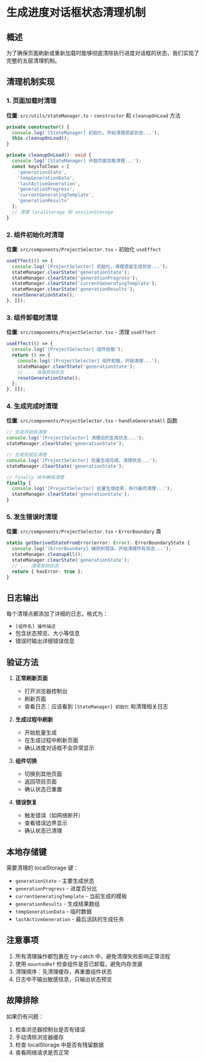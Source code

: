 # 生成进度对话框状态清理机制

## 概述
为了确保页面刷新或重新加载时能够彻底清除执行进度对话框的状态，我们实现了完整的五层清理机制。

## 清理机制实现

### 1. 页面加载时清理
**位置**: `src/utils/stateManager.ts` - `constructor` 和 `cleanupOnLoad` 方法

```typescript
private constructor() {
  console.log('[StateManager] 初始化，开始清理遗留状态...');
  this.cleanupOnLoad();
}

private cleanupOnLoad(): void {
  console.log('[StateManager] 开始页面加载清理...');
  const keysToClean = [
    'generationState',
    'tempGenerationData',
    'lastActiveGeneration',
    'generationProgress',
    'currentGeneratingTemplate',
    'generationResults'
  ];
  // 清理 localStorage 和 sessionStorage
}
```

### 2. 组件初始化时清理
**位置**: `src/components/ProjectSelector.tsx` - 初始化 `useEffect`

```typescript
useEffect(() => {
  console.log('[ProjectSelector] 初始化，清理遗留生成状态...');
  stateManager.clearState('generationState');
  stateManager.clearState('generationProgress');
  stateManager.clearState('currentGeneratingTemplate');
  stateManager.clearState('generationResults');
  resetGenerationState();
}, []);
```

### 3. 组件卸载时清理
**位置**: `src/components/ProjectSelector.tsx` - 清理 `useEffect`

```typescript
useEffect(() => {
  console.log('[ProjectSelector] 组件挂载');
  return () => {
    console.log('[ProjectSelector] 组件卸载，开始清理...');
    stateManager.clearState('generationState');
    // ... 清理其他状态
    resetGenerationState();
  };
}, []);
```

### 4. 生成完成时清理
**位置**: `src/components/ProjectSelector.tsx` - `handleGenerateAll` 函数

```typescript
// 生成开始前清理
console.log('[ProjectSelector] 清理旧的生成状态...');
stateManager.clearState('generationState');

// 生成完成后清理
console.log('[ProjectSelector] 批量生成完成，清理状态...');
stateManager.clearState('generationState');

// finally 块中确保清理
finally {
  console.log('[ProjectSelector] 批量生成结束，执行最终清理...');
  stateManager.clearState('generationState');
}
```

### 5. 发生错误时清理
**位置**: `src/components/ProjectSelector.tsx` - `ErrorBoundary` 类

```typescript
static getDerivedStateFromError(error: Error): ErrorBoundaryState {
  console.log('[ErrorBoundary] 捕获到错误，开始清理所有状态...');
  stateManager.cleanupAll();
  stateManager.clearState('generationState');
  // ... 清理其他状态
  return { hasError: true };
}
```

## 日志输出

每个清理点都添加了详细的日志，格式为：
- `[组件名] 操作描述`
- 包含状态预览、大小等信息
- 错误时输出详细错误信息

## 验证方法

1. **正常刷新页面**
   - 打开浏览器控制台
   - 刷新页面
   - 查看日志：应该看到 `[StateManager] 初始化` 和清理相关日志

2. **生成过程中刷新**
   - 开始批量生成
   - 在生成过程中刷新页面
   - 确认进度对话框不会异常显示

3. **组件切换**
   - 切换到其他页面
   - 返回项目页面
   - 确认状态已重置

4. **错误恢复**
   - 触发错误（如网络断开）
   - 查看错误边界显示
   - 确认状态已清理

## 本地存储键

需要清理的 localStorage 键：
- `generationState` - 主要生成状态
- `generationProgress` - 进度百分比
- `currentGeneratingTemplate` - 当前生成的模板
- `generationResults` - 生成结果数组
- `tempGenerationData` - 临时数据
- `lastActiveGeneration` - 最后活跃的生成任务

## 注意事项

1. 所有清理操作都包裹在 try-catch 中，避免清理失败影响正常流程
2. 使用 `mountedRef` 检查组件是否已卸载，避免内存泄漏
3. 清理顺序：先清理缓存，再重置组件状态
4. 日志中不输出敏感信息，只输出状态预览

## 故障排除

如果仍有问题：
1. 检查浏览器控制台是否有错误
2. 手动清除浏览器缓存
3. 检查 localStorage 中是否有残留数据
4. 查看网络请求是否正常 